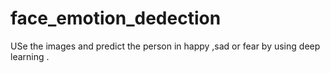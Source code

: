 # face_emotion_dedection
USe the images and predict the person in happy ,sad or fear by using  deep learning .
